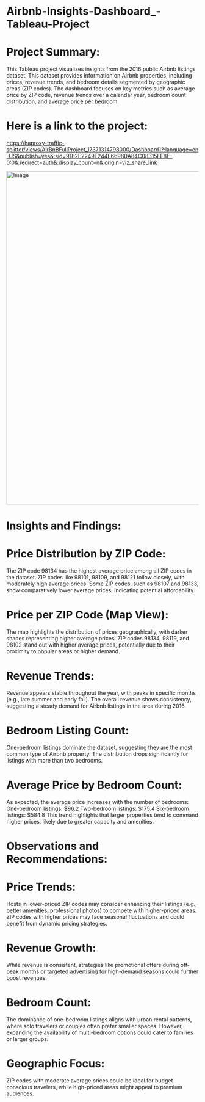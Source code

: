 # Airbnb-Insights-Dashboard_-Tableau-Project

# Project Summary:
This Tableau project visualizes insights from the 2016 public Airbnb listings dataset. This dataset provides information on Airbnb properties, including prices, revenue trends, and bedroom details segmented by geographic areas (ZIP codes). The dashboard focuses on key metrics such as average price by ZIP code, revenue trends over a calendar year, bedroom count distribution, and average price per bedroom.
# Here is a link to the project: 
[https://haproxy-traffic-splitter/views/AirBnBFullProject_17371314798000/Dashboard1?:language=en-US&publish=yes&:sid=9182E2249F244F66980A84C08315FF8E-0:0&:redirect=auth&:display_count=n&:origin=viz_share_link](https://haproxy-traffic-splitter/views/AirBnBFullProject_17371314798000/Dashboard1?:language=en-US&:sid=&:redirect=auth&:display_count=n&:origin=viz_share_link)

<img width="874" alt="Image" src="https://github.com/user-attachments/assets/71aa26af-122c-4c9e-b803-f81d40998ccf" />

# Insights and Findings:

# Price Distribution by ZIP Code:
The ZIP code 98134 has the highest average price among all ZIP codes in the dataset.
ZIP codes like 98101, 98109, and 98121 follow closely, with moderately high average prices.
Some ZIP codes, such as 98107 and 98133, show comparatively lower average prices, indicating potential affordability.

# Price per ZIP Code (Map View):
The map highlights the distribution of prices geographically, with darker shades representing higher average prices.
ZIP codes 98134, 98119, and 98102 stand out with higher average prices, potentially due to their proximity to popular areas or higher demand.

# Revenue Trends:
Revenue appears stable throughout the year, with peaks in specific months (e.g., late summer and early fall).
The overall revenue shows consistency, suggesting a steady demand for Airbnb listings in the area during 2016.

# Bedroom Listing Count:
One-bedroom listings dominate the dataset, suggesting they are the most common type of Airbnb property.
The distribution drops significantly for listings with more than two bedrooms.

# Average Price by Bedroom Count:
As expected, the average price increases with the number of bedrooms:
One-bedroom listings: $96.2
Two-bedroom listings: $175.4
Six-bedroom listings: $584.8
This trend highlights that larger properties tend to command higher prices, likely due to greater capacity and amenities.

# Observations and Recommendations:

# Price Trends:
Hosts in lower-priced ZIP codes may consider enhancing their listings (e.g., better amenities, professional photos) to compete with higher-priced areas.
ZIP codes with higher prices may face seasonal fluctuations and could benefit from dynamic pricing strategies.

# Revenue Growth:
While revenue is consistent, strategies like promotional offers during off-peak months or targeted advertising for high-demand seasons could further boost revenues.

# Bedroom Count:
The dominance of one-bedroom listings aligns with urban rental patterns, where solo travelers or couples often prefer smaller spaces. However, expanding the availability of multi-bedroom options could cater to families or larger groups.


# Geographic Focus:
ZIP codes with moderate average prices could be ideal for budget-conscious travelers, while high-priced areas might appeal to premium audiences.
